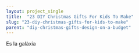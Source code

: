 ```yaml
---
layout: project_single
title:  "23 DIY Christmas Gifts For Kids To Make"
slug: "23-diy-christmas-gifts-for-kids-to-make"
parent: "diy-christmas-gifts-design-on-a-budget"
---
```

Es la galàxia